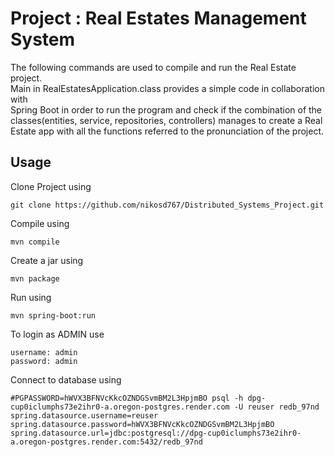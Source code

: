 # Project : Real Estates Management System

The following commands are used to compile and run the Real Estate project. \
Main in RealEstatesApplication.class provides a simple code in collaboration with \
Spring Boot in order to run the program and check if the combination of the \
classes(entities, service, repositories, controllers) manages to create a Real \
Estate app with all the functions referred to the pronunciation of the project. 


## Usage

Clone Project using 

```
git clone https://github.com/nikosd767/Distributed_Systems_Project.git 
```

Compile using 

```
mvn compile
```

Create a jar using 

```
mvn package
```

Run using 

```
mvn spring-boot:run
```

To login as ADMIN use

```
username: admin 
password: admin
```

Connect to database using

```
#PGPASSWORD=hWVX3BFNVcKkcOZNDGSvmBM2L3HpjmBO psql -h dpg-cup0iclumphs73e2ihr0-a.oregon-postgres.render.com -U reuser redb_97nd
spring.datasource.username=reuser
spring.datasource.password=hWVX3BFNVcKkcOZNDGSvmBM2L3HpjmBO
spring.datasource.url=jdbc:postgresql://dpg-cup0iclumphs73e2ihr0-a.oregon-postgres.render.com:5432/redb_97nd
```
